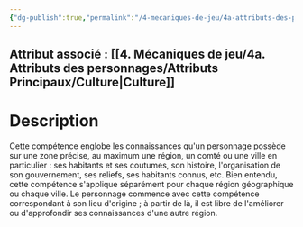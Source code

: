 ```yaml
---
{"dg-publish":true,"permalink":"/4-mecaniques-de-jeu/4a-attributs-des-personnages/competences/connaissance-du-terrain/"}
---
```



## Attribut associé : [[4. Mécaniques de jeu/4a. Attributs des personnages/Attributs Principaux/Culture\|Culture]] 

# Description

Cette compétence englobe les connaissances qu'un personnage possède sur une zone précise, au maximum une région, un comté ou une ville en particulier : ses habitants et ses coutumes, son histoire, l'organisation de son gouvernement, ses reliefs, ses habitants connus, etc. Bien entendu, cette compétence s'applique séparément pour chaque région géographique ou chaque ville. Le personnage commence avec cette compétence correspondant à son lieu d'origine ; à partir de là, il est libre de l'améliorer ou d'approfondir ses connaissances d'une autre région.
